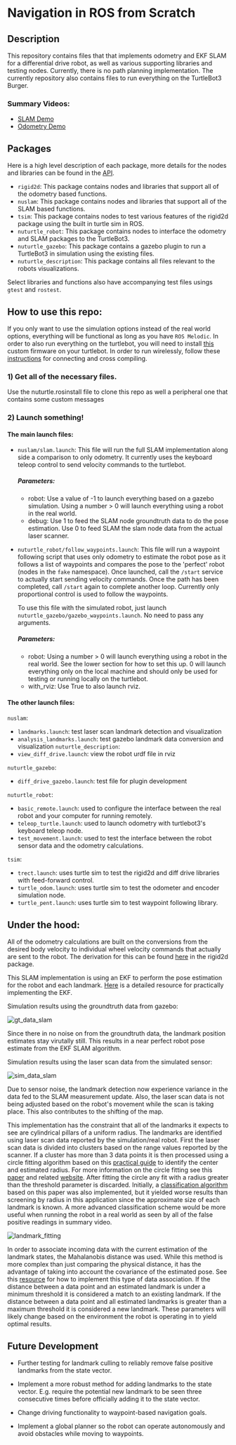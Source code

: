 # Navigation in ROS from Scratch

## Description
This repository contains files that that implements odometry and EKF SLAM for a differential drive robot, as well as various supporting libraries and testing nodes. Currently, there is no path planning implementation. The currently repository also contains files to run everything on the TurtleBot3 Burger.

### Summary Videos:
- [SLAM Demo](https://www.youtube.com/watch?v=SxR_UP2P1BQ)
- [Odometry Demo](https://www.youtube.com/watch?v=V_Ljk7B5whE)

## Packages
Here is a high level description of each package, more details for the nodes and libraries can be found in the [API](https://rencheckyoself.github.io/turtlebot3-navigation/index.html).

- `rigid2d`: This package contains nodes and libraries that support all of the odometry based functions.
- `nuslam`: This package contains nodes and libraries that support all of the SLAM based functions.
- `tsim`: This package contains nodes to test various features of the rigid2d package using the built in turtle sim in ROS.
- `nuturtle_robot`: This package contains nodes to interface the odometry and SLAM packages to the TurtleBot3.
- `nuturtle_gazebo`: This package contains a gazebo plugin to run a TurtleBot3 in simulation using the existing files.
- `nuturtle_description`: This package contains all files relevant to the robots visualizations.

Select libraries and functions also have accompanying test files usings `gtest` and `rostest`.

## How to use this repo:
If you only want to use the simulation options instead of the real world options, everything will be functional as long as you have `ROS Melodic`. In order to also run everything on the turtlebot, you will need to install [this](https://github.com/ME495-Navigation/OpenCR) custom firmware on your turtlebot. In order to run wirelessly, follow these [instructions](https://nu-msr.github.io/navigation_site/homework02.html#task-f.001-a-new-workspace) for connecting and cross compiling.

### 1) Get all of the necessary files.

Use the nuturtle.rosinstall file to clone this repo as well a peripheral one that contains some custom messages

### 2) Launch something!

#### The main launch files:

- `nuslam/slam.launch`: This file will run the full SLAM implementation along side a comparison to only odometry. It currently uses the keyboard teleop control to send velocity commands to the turtlebot.

  ##### Parameters:
  - robot: Use a value of -1 to launch everything based on a gazebo simulation. Using a number > 0 will launch everything using a robot in the real world.
  - debug: Use 1 to feed the SLAM node groundtruth data to do the pose estimation. Use 0 to feed SLAM the slam node data from the actual laser scanner.  

- `nuturtle_robot/follow_waypoints.launch`: This file will run a waypoint following script that uses only odometry to estimate the robot pose as it follows a list of waypoints and compares the pose to the 'perfect' robot (nodes in the `fake` namespace). Once launched, call the `/start` service to actually start sending velocity commands. Once the path has been completed, call `/start` again to complete another loop. Currently only proportional control is used to follow the waypoints.

  To use this file with the simulated robot, just launch `nuturtle_gazebo/gazebo_waypoints.launch`. No need to pass any arguments.

  ##### Parameters:
  - robot: Using a number > 0 will launch everything using a robot in the real world. See the lower section for how to set this up. 0 will launch everything only on the local machine and should only be used for testing or running locally on the turtlebot.
  - with_rviz: Use True to also launch rviz.

#### The other launch files:

`nuslam`:
  - `landmarks.launch`: test laser scan landmark detection and visualization
  - `analysis_landmarks.launch`: test gazebo landmark data conversion and visualization
`nuturtle_description`:
  - `view_diff_drive.launch`: view the robot urdf file in rviz

`nuturtle_gazebo`:
  - `diff_drive_gazebo.launch`: test file for plugin development

`nuturtle_robot`:
  - `basic_remote.launch`: used to configure the interface between the real robot and your computer for running remotely.
  - `teleop_turtle.launch`: used to launch odometry with turtlebot3's keyboard teleop node.
  - `test_movement.launch`: used to test the interface between the robot sensor data and the odometry calculations.

`tsim`:
  - `trect.launch`: uses turtle sim to test the rigid2d and diff drive libraries with feed-forward control.
  - `turtle_odom.launch`: uses turtle sim to test the odometer and encoder simulation node.
  - `turtle_pent.launch`: uses turtle sim to test waypoint following library.

## Under the hood:

All of the odometry calculations are built on the conversions from the desired body velocity to individual wheel velocity commands that actually are sent to the robot. The derivation for this can be found [here](nuturtle_robot/doc/Kinematics.pdf) in the rigid2d package.

This SLAM implementation is using an EKF to perform the pose estimation for the robot and each landmark. [Here](https://nu-msr.github.io/navigation_site/slam.pdf) is a detailed resource for practically implementing the EKF.  

Simulation results using the groundtruth data from gazebo:

![gt_data_slam](nuslam/doc/GT_data.gif)

Since there in no noise on from the groundtruth data, the landmark position estimates stay virutally still. This results in a near perfect robot pose estimate from the EKF SLAM algorithm.

Simulation results using the laser scan data from the simulated sensor:

![sim_data_slam](nuslam/doc/RSim_data.gif)

Due to sensor noise, the landmark detection now experience variance in the data fed to the SLAM measurement update. Also, the laser scan data is not being adjusted based on the robot's movement while the scan is taking place. This also contributes to the shifting of the map.

This implementation has the constraint that all of the landmarks it expects to see are cylindrical pillars of a uniform radius. The landmarks are identified using laser scan data reported by the simulation/real robot. First the laser scan data is divided into clusters based on the range values reported by the scanner. If a cluster has more than 3 data points it is then processed using a circle fitting algorithm based on this [practical guide](https://nu-msr.github.io/navigation_site/circle_fit.html) to identify the center and estimated radius. For more information on the circle fitting see this [paper](https://projecteuclid.org/euclid.ejs/1251119958) and related [website](https://people.cas.uab.edu/~mosya/cl/CPPcircle.html). After fitting the circle any fit with a radius greater than the threshold parameter is discarded. Initially, a [classification algorithm](http://miarn.sourceforge.net/pdf/a1738b.pdf) based on this paper was also implemented, but it yielded worse results than screening by radius in this application since the approximate size of each landmark is known. A more advanced classification scheme would be more useful when running the robot in a real world as seen by all of the false positive readings in summary video.

![landmark_fitting](nuslam/doc/landmark_fitting.gif)

In order to associate incoming data with the current estimation of the landmark states, the Mahalanobis distance was used. While this method is more complex than just comparing the physical distance, it has the advantage of taking into account the covariance of the estimated pose. See this [resource](https://nu-msr.github.io/navigation_site/data_assoc.html) for how to implement this type of data association. If the distance between a data point and an estimated landmark is under a minimum threshold it is considered a match to an existing landmark. If the distance between a data point and all estimated landmarks is greater than a maximum threshold it is considered a new landmark. These parameters will likely change based on the environment the robot is operating in to yield optimal results.

## Future Development

- Further testing for landmark culling to reliably remove false positive landmarks from the state vector.

- Implement a more robust method for adding landmarks to the state vector. E.g. require the potential new landmark to be seen three consecutive times before officially adding it to the state vector.

- Change driving functionality to waypoint-based navigation goals.

- Implement a global planner so the robot can operate autonomously and avoid obstacles while moving to waypoints.
